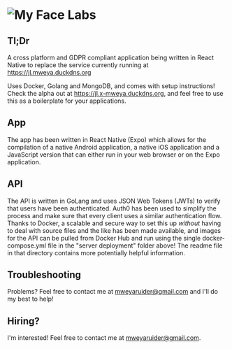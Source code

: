 # ![My Face](https://mweya.duckdns.org/lowrez) Labs
## Tl;Dr
A cross platform and GDPR compliant application being written in React Native to replace the service currently running at https://jl.mweya.duckdns.org

Uses Docker, Golang and MongoDB, and comes with setup instructions!
Check the alpha out at https://jl.x-mweya.duckdns.org, and feel free to use this as a boilerplate for your applications.

## App
The app has been written in React Native (Expo) which allows for the compilation of a native Android application, a native iOS application and a JavaScript version that can either run in your web browser or on the Expo application.

## API
The API is written in GoLang and uses JSON Web Tokens (JWTs) to verify that users have been authenticated. Auth0 has been used to simplify the process and make sure that every client uses a similar authentication flow. Thanks to Docker, a scalable and secure way to set this up *without* having to deal with source files and the like has been made available, and images for the API can be pulled from Docker Hub and run using the single docker-compose.yml file in the "server deployment" folder above!
The readme file in that directory contains more potentially helpful information.

## Troubleshooting
Problems? Feel free to contact me at mweyaruider@gmail.com and I'll do my best to help!

## Hiring?
I'm interested! Feel free to contact me at mweyaruider@gmail.com.
